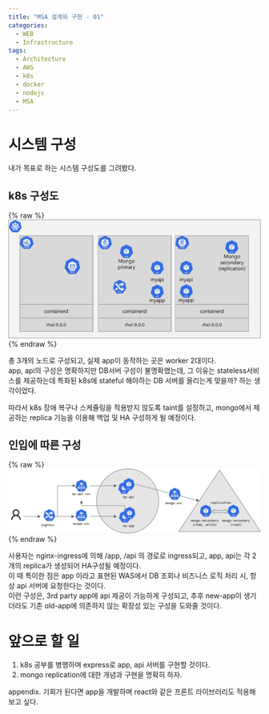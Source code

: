 ```yaml
---
title: "MSA 설계와 구현 - 01"
categories: 
  - WEB
  - Infrastructure
tags:
  - Architecture
  - AWS
  - k8s
  - docker
  - nodejs
  - MSA
---
```

# 시스템 구성
내가 목표로 하는 시스템 구성도를 그려봤다.  

## k8s 구성도
{% raw %}![structure](/assets/images/k8s/0513_k8s-archi1.png){% endraw %}  

총 3개의 노드로 구성되고, 실제 app이 동작하는 곳은 worker 2대이다.  
app, api의 구성은 명확하지만 DB서버 구성이 불명확했는데, 그 이유는 stateless서비스를 제공하는데 특화된 k8s에 stateful 해야하는 DB 서버를 올리는게 맞을까? 하는 생각이었다.  

따라서 k8s 장애 복구나 스케쥴링을 적용받지 않도록 taint를 설정하고, mongo에서 제공하는 replica 기능을 이용해 백업 및 HA 구성하게 될 예정이다.  

## 인입에 따른 구성
{% raw %}![structure](/assets/images/k8s/0513_k8s-archi2.png){% endraw %}  

사용자는 nginx-ingress에 의해 /app, /api 의 경로로 ingress되고, app, api는 각 2개의 replica가 생성되어 HA구성될 예정이다.  
이 때 특이한 점은 app 이라고 표현된 WAS에서 DB 조회나 비즈니스 로직 처리 시, 항상 api 서버에 요청한다는 것이다.  
이런 구성은, 3rd party app에 api 제공이 가능하게 구성되고, 추후 new-app이 생기더라도 기존 old-app에 의존하지 않는 확장성 있는 구성을 도와줄 것이다.  


# 앞으로 할 일
1. k8s 공부를 병행하며 express로 app, api 서버를 구현할 것이다.  
2. mongo replication에 대한 개념과 구현을 명확히 하자.  

appendix.
기회가 된다면 app을 개발하며 react와 같은 프론트 라이브러리도 적용해보고 싶다.  